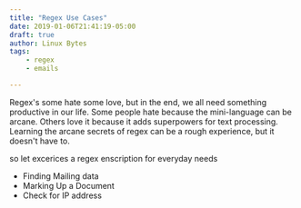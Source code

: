 ```yaml
---
title: "Regex Use Cases"
date: 2019-01-06T21:41:19-05:00
draft: true
author: Linux Bytes
tags:
    - regex
    - emails

---
```


Regex's some hate some love, but in the end, we all need something productive in our life. Some people hate because the mini-language can be arcane. Others love it because it adds superpowers for text processing. Learning the arcane secrets of regex can be a rough experience, but it doesn't have to.  

so let excerices a regex enscription for everyday needs 
 
- Finding Mailing data
- Marking Up a Document 
- Check for IP address